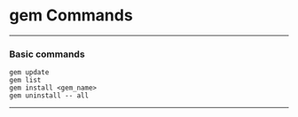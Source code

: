 # gem Commands

---

### Basic commands
```shell
gem update
gem list
gem install <gem_name>
gem uninstall -- all
```
---
